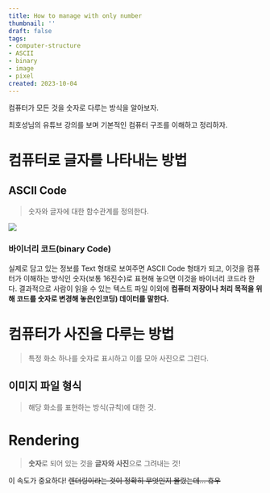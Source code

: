 ```yaml
---
title: How to manage with only number
thumbnail: ''
draft: false
tags:
- computer-structure
- ASCII
- binary
- image
- pixel
created: 2023-10-04
---
```


컴퓨터가 모든 것을 숫자로 다루는 방식을 알아보자.

최호성님의 유튜브 강의를 보며 기본적인 컴퓨터 구조를 이해하고 정리하자.

# 컴퓨터로 글자를 나타내는 방법

## ASCII Code

 > 
 > 숫자와 글자에 대한 함수관계를 정의한다.

![](Pasted%20image%2020231004213645.png)

### 바이너리 코드(binary Code)

실제로 담고 있는 정보를 Text 형태로 보여주면 ASCII Code 형태가 되고, 이것을 컴퓨터가 이해하는 방식인 숫자(보통 16진수)로 표현해 놓으면 이것을 바이너리 코드라 한다.
결과적으로 사람이 읽을 수 있는 텍스트 파일 이외에 **컴퓨터 저장이나 처리 목적을 위해 코드를 숫자로 변경해 놓은(인코딩) 데이터를 말한다.**

# 컴퓨터가 사진을 다루는 방법

 > 
 > 특정 화소 하나를 숫자로 표시하고 이를 모아 사진으로 그린다.

## 이미지 파일 형식

 > 
 > 해당 화소를 표현하는 방식(규칙)에 대한 것.

# Rendering

 > 
 > **숫자**로 되어 있는 것을 **글자와 사진**으로 그려내는 것!

이 속도가 중요하다! ~~렌더링이라는 것이 정확히 무엇인지 몰랐는데... 휴우~~
